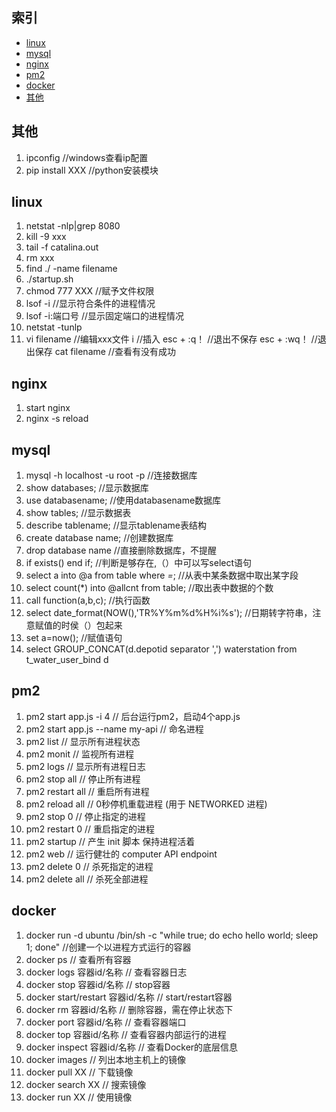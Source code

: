 ## 索引

- [linux](#linux)
- [mysql](#mysql)
- [nginx](#nginx)
- [pm2](#pm2)
- [docker](#docker)
- [其他](其他)



## 其他
1. ipconfig               //windows查看ip配置
1. pip install XXX        //python安装模块

## linux

1.  netstat -nlp|grep 8080 
1.  kill -9 xxx 
1.  tail -f catalina.out
1.  rm xxx
1.  find ./ -name filename 
1.  ./startup.sh
1.  chmod 777 XXX                                //赋予文件权限
1.  lsof -i                                      //显示符合条件的进程情况
1.  lsof -i:端口号                               //显示固定端口的进程情况
1.  netstat -tunlp
1.  vi filename                                 //编辑xxx文件
        i                                       //插入
    esc + :q！                                  //退出不保存
    esc + :wq！                                 //退出保存
    cat filename                                //查看有没有成功

## nginx

1.  start nginx                               
1.  nginx -s reload


## mysql

1.  mysql -h localhost -u root -p                //连接数据库
1.  show databases;                              //显示数据库
1.  use databasename;                            //使用databasename数据库
1.  show tables;                                 //显示数据表
1.  describe tablename;                          //显示tablename表结构
1.  create database name;                        //创建数据库
1.  drop database name                           //直接删除数据库，不提醒
1.	if exists()  end if;                         //判断是够存在,（）中可以写select语句
1.	select a into @a from table where *=*;       //从表中某条数据中取出某字段
1.	select count(*) into @allcnt from table;     //取出表中数据的个数
1.	call function(a,b,c);                        //执行函数
1.	select date_format(NOW(),'TR%Y%m%d%H%i%s');  //日期转字符串，注意赋值的时侯（）包起来
1.  set a=now();                                 //赋值语句
1. select  GROUP_CONCAT(d.depotid separator ',') waterstation 	from t_water_user_bind d
## pm2

1.  pm2 start app.js -i 4                        // 后台运行pm2，启动4个app.js 
1.  pm2 start app.js --name my-api               // 命名进程
1.  pm2 list                                     // 显示所有进程状态
1.  pm2 monit                                    // 监视所有进程
1.  pm2 logs                                     // 显示所有进程日志
1.  pm2 stop all                                 // 停止所有进程
1.  pm2 restart all                              // 重启所有进程
1.  pm2 reload all                               // 0秒停机重载进程 (用于 NETWORKED 进程)
1.  pm2 stop 0                                   // 停止指定的进程
1.  pm2 restart 0                                // 重启指定的进程
1.  pm2 startup                                  // 产生 init 脚本 保持进程活着
1.  pm2 web                                      // 运行健壮的 computer API endpoint 
1.  pm2 delete 0                                 // 杀死指定的进程
1.  pm2 delete all                               // 杀死全部进程


## docker
1.  docker run -d ubuntu /bin/sh -c "while true; do echo hello world; sleep 1; done"  //创建一个以进程方式运行的容器
1.  docker ps                                    // 查看所有容器
1.  docker logs  容器id/名称                      // 查看容器日志
1.  docker stop  容器id/名称                      // stop容器
1.  docker start/restart  容器id/名称             // start/restart容器
1.  docker rm    容器id/名称                      // 删除容器，需在停止状态下
1.  docker port  容器id/名称                      // 查看容器端口
1.  docker top   容器id/名称                      // 查看容器内部运行的进程
1.  docker inspect   容器id/名称                  // 查看Docker的底层信息
1.  docker images                                // 列出本地主机上的镜像
1.  docker pull  XX                              // 下载镜像
1.  docker search  XX                            // 搜索镜像
1.  docker run  XX                               // 使用镜像
